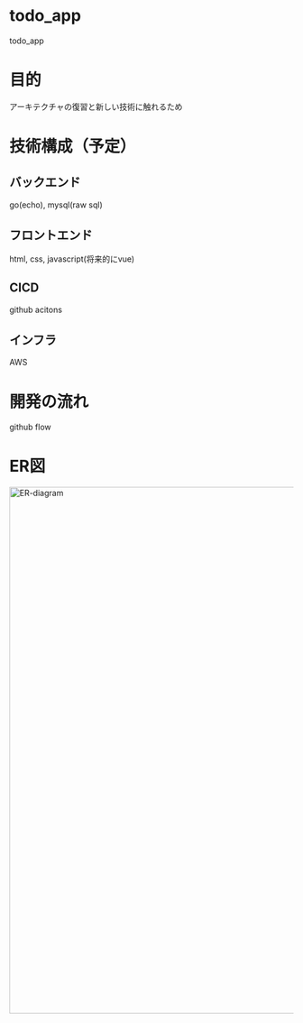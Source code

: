 # todo_app
todo_app

# 目的
アーキテクチャの復習と新しい技術に触れるため

# 技術構成（予定）
## バックエンド
go(echo), mysql(raw sql)

## フロントエンド
html, css, javascript(将来的にvue)

## CICD
github acitons

## インフラ
AWS

# 開発の流れ
github flow

# ER図
<img width="934" alt="ER-diagram" src="https://user-images.githubusercontent.com/80147523/167281553-ea47b638-7fcd-41db-918a-1776d4e53d55.png">